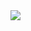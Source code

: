<img src="https://capsule-render.vercel.app/api?type=waving&color=BDBDC8&height=200&section=header&fontSize=90&text=Hello%20I'm%20JIYOU!" />


<!--
**jiyou228/jiyou228** is a ✨ _special_ ✨ repository because its `README.md` (this file) appears on your GitHub profile.

Here are some ideas to get you started:

- 🔭 I’m currently working on ...
- 🌱 I’m currently learning ...
- 👯 I’m looking to collaborate on ...
- 🤔 I’m looking for help with ...
- 💬 Ask me about ...
- 📫 How to reach me: ...
- 😄 Pronouns: ...
- ⚡ Fun fact: ...
-->
